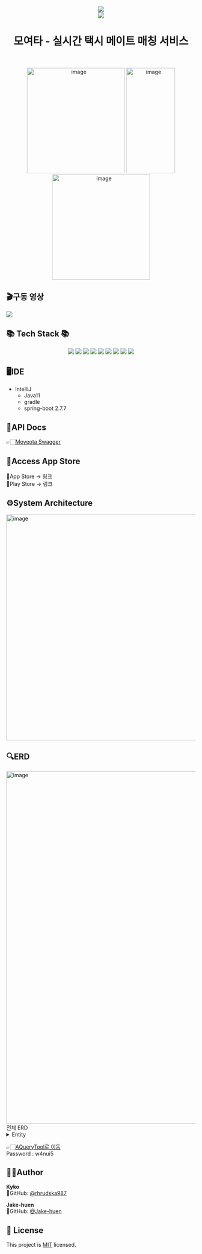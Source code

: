 <div align=center>
	<img src="https://capsule-render.vercel.app/api?type=waving&color=auto&height=200&section=header&text=Moyeota!&fontSize=90" />	
<br>
<img src="https://github.com/TeamFighting/Moyeota-Web/assets/108210492/5cb7b142-a345-41a9-9ef2-a57b8b13ff76">
<h1>모여타 - 실시간 택시 메이트 매칭 서비스</h1> <br> <br>
<img width="260" height="280" alt="image" src="https://github.com/rhrudska987/Automatic__bitcoin_trading_system/assets/59828706/83d4a2b9-7836-4316-83f4-88f63a42fb30">
<img width="130" height="280" alt="image" src="https://github.com/rhrudska987/Automatic__bitcoin_trading_system/assets/59828706/a34d60df-bb3d-4c4c-8363-543f559b1b77">
<img width="260" height="280" alt="image" src="https://github.com/TeamFighting/MoyeoTa-Back/assets/59828706/0daa59e6-d58b-4cb6-8e76-9b4195b8f66b">
</div>

## 🎬구동 영상
<img src="https://github.com/TeamFighting/MoyeoTa-Back/assets/59828706/3ecd6072-9ab5-460f-9af9-852bcc61dc81.gif"/>
<br>

<div>
	<h2>📚 Tech Stack 📚</h2>
</div>
<div align="center">
<img src="https://img.shields.io/badge/java-%23ED8B00.svg?style=for-the-badge&logo=java&logoColor=white">
<img src="https://img.shields.io/badge/Spring Boot-6DB33F?style=for-the-badge&logo=Spring Boot&logoColor=white">
<img src="https://img.shields.io/badge/mysql-4479A1?style=for-the-badge&logo=mysql&logoColor=white">
<img src="https://img.shields.io/badge/Amazon AWS-232F3E?style=for-the-badge&logo=Amazon AWS&logoColor=white">
<img src="https://img.shields.io/badge/SpringSecurity-6DB33F?style=for-the-badge&logo=SpringSecurity&logoColor=white">
<img src="https://img.shields.io/badge/Swagger-85EA2D?style=for-the-badge&logo=Swagger&logoColor=white">
<img src="https://img.shields.io/badge/Kakao-FFCD00?style=for-the-badge&logo=Kakao&logoColor=white">
<img src="https://img.shields.io/badge/JPA-000000?style=for-the-badge&logo=JPA&logoColor=white">
<img src="https://img.shields.io/badge/JWT-4285F4?style=for-the-badge&logo=JWT&logoColor=white">
</div>

## 🖥️IDE

- IntelliJ
  - Java11
  - gradle
  - spring-boot 2.7.7

 ## 📜API Docs
 👉🏻[Moyeota Swagger]([https://moyeota.site/swagger-ui/](https://moyeota.site/swagger-ui/))

 ## 🛒Access App Store
 🍎App Store -> 링크 <br>
 🏪Play Store -> 링크<br>

 ## ⚙️System Architecture
<img width="600" alt="image" src="https://github.com/TeamFighting/MoyeoTa-Back/assets/59828706/9de6af87-fba8-4165-a625-1ac27bf1c945">

## 🔍ERD
<img width="937" alt="image" src="https://github.com/TeamFighting/MoyeoTa-Back/assets/59828706/7c630552-d325-4606-8fc6-445dd94e6364">
<br>
전체 ERD
<details>
  <summary>Entity</summary>
  <div markdown="1">
  <img width="493" alt="image" src="https://github.com/TeamFighting/MoyeoTa-Back/assets/59828706/390c2d88-4efc-41e1-858b-396310aa57dc"><br>
  Users <유저> <br>
<img width="403" alt="image" src="https://github.com/TeamFighting/MoyeoTa-Back/assets/59828706/7a7ef530-9d57-4ae6-8d62-cafd9357910a"><br>
  OAuth <인증> <br>
<img width="400" alt="image" src="https://github.com/TeamFighting/MoyeoTa-Back/assets/59828706/8fdb7df6-ced7-4001-b605-9c19bbc52bc4"><br>
  Posts <모집글> <br>
<img width="402" alt="image" src="https://github.com/TeamFighting/MoyeoTa-Back/assets/59828706/1c62da9c-af9e-4a6a-96cc-85b2b5863a65"><br>
  ParticipationDetails <참여내역> <br>
<img width="403" alt="image" src="https://github.com/TeamFighting/MoyeoTa-Back/assets/59828706/692510d0-4fd4-4513-9864-e7eb6a0b01e9"><br>
  Review <리뷰> <br>
<img width="401" alt="image" src="https://github.com/TeamFighting/MoyeoTa-Back/assets/59828706/9a4c1e2f-65d4-48e4-b7bc-81c6719096ad"><br>
  ChatRoom <채팅방> <br>
<img width="401" alt="image" src="https://github.com/TeamFighting/MoyeoTa-Back/assets/59828706/f9670820-c4ac-42c9-a00c-8d3c192e722e"><br>
  ChatMessage <채팅 메시지> <br>
<img width="401" alt="image" src="https://github.com/TeamFighting/MoyeoTa-Back/assets/59828706/8fca5c43-447e-4479-b4e0-50b01fb9eea7"><br>
  DistancePriceInfo <거리,가격 정보> <br>
</details>

👉🏻[AQueryTool로 이동](https://aquerytool.com/aquerymain/index/?rurl=1b3efc22-a4f6-4189-bed1-912745de38cf&) <br>
Password : w4nui5

 ## 🧑‍💻Author

 **Kyko** <br>
 👀GitHub: [@rhrudska987](https://github.com/rhrudska987) <br>

 **Jake-huen** <br>
 👀GitHub: [@Jake-huen](https://github.com/Jake-huen) <br>

 ## 📝 License

This project is [MIT](https://github.com/TeamFighting/MoyeoTa-Back/blob/main/LICENSE) licensed.
